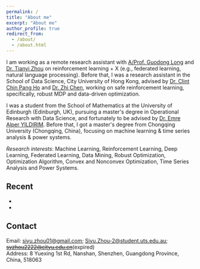 ```yaml
---
permalink: /
title: "About me"
excerpt: "About me"
author_profile: true
redirect_from: 
  - /about/
  - /about.html
---
```


I am working as a remote research assistant with [A/Prof. Guodong Long](https://guodonglong.github.io/) and [Dr. Tianyi Zhou](https://tianyizhou.github.io/) on reinforcement learning + X (e.g., federated learning, natural language processing). Before that, I was a research assistant in the School of Data Science, City University of Hong Kong, advised by [Dr. Clint Chin Pang Ho](https://guodonglong.github.io/) and [Dr. Zhi Chen](https://sites.google.com/view/z-chen/home), working on safe reinforcement learning, specifically, robust MDP and data-driven optimization. 

I was a student from the School of Mathematics at the University of Edinburgh (Edinburgh, UK), pursuing a master's degree in Operational Research with Data Science, and fortunately to be advised by [Dr. Emre Alper YILDIRIM](https://www.maths.ed.ac.uk/~yildirim/index.html). Before that, I got a master's degree from Chongqing University (Chongqing, China), focusing on machine learning & time series analysis & power systems.

*Research interests*: Machine Learning, Reinforcement Learning, Deep Learning, Federated Learning, Data Mining, Robust Optimization, Optimization Algorithm, Convex and Nonconvex Optimization, Time Series Analysis and Power Systems.

## Recent
*
*

## Contact
Email: [siyu.zhou01@gmail.com](mailto:siyu.zhou01@gmail.com); [Siyu.Zhou-2@student.uts.edu.au](mailto:Siyu.Zhou-2@student.uts.edu.au); ~~syzhou2222@cityu.edu.cn~~(expired) <br>
Address: 8 Yuexing 1st Rd, Nanshan, Shenzhen, Guangdong Province, China, 518063


<!---
Getting started
======
1. Register a GitHub account if you don't have one and confirm your e-mail (required!)
1. Fork [this repository](https://github.com/academicpages/academicpages.github.io) by clicking the "fork" button in the top right. 
1. Go to the repository's settings (rightmost item in the tabs that start with "Code", should be below "Unwatch"). Rename the repository "[your GitHub username].github.io", which will also be your website's URL.

**Markdown generator**

I have also created [a set of Jupyter notebooks](https://github.com/academicpages/academicpages.github.io/tree/master/markdown_generator
) that converts a CSV containing structured data about talks or presentations into individual markdown files that will be properly formatted for the academicpages template. 

How to edit your site's GitHub repository
------
Many people use a git client to create files on their local computer and then push them to GitHub's servers. If you are not familiar with git, you can directly edit these configuration and markdown files directly in the github.com interface. Navigate to a file (like [this one]

Example: editing a markdown file for a talk
![Editing a markdown file for a talk](/images/editing-talk.png)
-->
